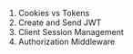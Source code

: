 1. Cookies vs Tokens
2. Create and Send JWT
3. Client Session Management
4. Authorization Middleware

